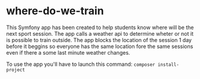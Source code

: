 # where-do-we-train

This Symfony app has been created to help students know where will be the next sport session. The app calls a weather api to determine wheter or not it is possible to train outside. The app blocks the location of the session 1 day before it beggins so everyone has the same location fore the same sessions even if there a some last minute weather changes. 

To use the app you'll have to launch this command:
```composer install-project```
